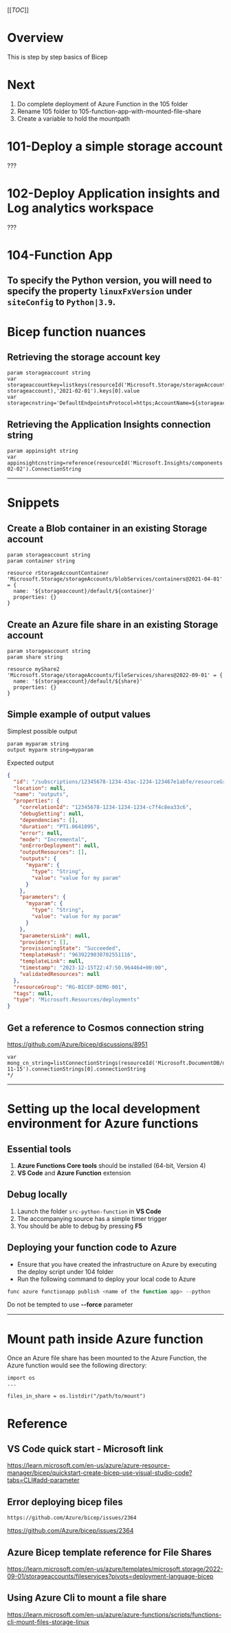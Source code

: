 [[_TOC_]]
# Overview
This is step by step basics of Bicep

# Next
1. Do complete deployment of Azure Function in the 105 folder
1. Rename 105 folder to 105-function-app-with-mounted-file-share
1. Create a variable to hold the mountpath


# 101-Deploy a simple storage account
???

# 102-Deploy Application insights and Log analytics workspace
???

# 104-Function App
To specify the Python version, you will need to specify the property `linuxFxVersion` under `siteConfig` to `Python|3.9`.
---

# Bicep function nuances

## Retrieving the storage account key
```
param storageaccount string
var storageaccountkey=listkeys(resourceId('Microsoft.Storage/storageAccounts/', storageaccount),'2021-02-01').keys[0].value
var storagecnstring='DefaultEndpointsProtocol=https;AccountName=${storageaccount};EndpointSuffix=${environment().suffixes.storage};AccountKey=${storageaccountkey}'

```

## Retrieving the Application Insights connection string

```
param appinsight string
var appinsightcnstring=reference(resourceId('Microsoft.Insights/components',appinsight),'2020-02-02').ConnectionString
```


---

# Snippets

## Create a Blob container in an existing Storage account
```
param storageaccount string
param container string

resource rStorageAccountContainer 'Microsoft.Storage/storageAccounts/blobServices/containers@2021-04-01' = {
  name: '${storageaccount}/default/${container}'
  properties: {}
}
```
## Create an Azure file share in an existing Storage account

```
param storageaccount string
param share string

resource myShare2 'Microsoft.Storage/storageAccounts/fileServices/shares@2022-09-01' = {
  name: '${storageaccount}/default/${share}'
  properties: {}
}

```

## Simple example of output values

Simplest possible output 
```
param myparam string
output myparm string=myparam

```

Expected output

```json
{
  "id": "/subscriptions/12345678-1234-43ac-1234-123467e1abfe/resourceGroups/RG-BICEP-DEMO-001/providers/Microsoft.Resources/deployments/outputs",
  "location": null,
  "name": "outputs",
  "properties": {
    "correlationId": "12345678-1234-1234-1234-c7f4c8ea33c6",
    "debugSetting": null,
    "dependencies": [],
    "duration": "PT1.064109S",
    "error": null,
    "mode": "Incremental",
    "onErrorDeployment": null,
    "outputResources": [],
    "outputs": {
      "myparm": {
        "type": "String",
        "value": "value for my param"
      }
    },
    "parameters": {
      "myparam": {
        "type": "String",
        "value": "value for my param"
      }
    },
    "parametersLink": null,
    "providers": [],
    "provisioningState": "Succeeded",
    "templateHash": "9639229030702551116",
    "templateLink": null,
    "timestamp": "2023-12-15T22:47:50.964464+00:00",
    "validatedResources": null
  },
  "resourceGroup": "RG-BICEP-DEMO-001",
  "tags": null,
  "type": "Microsoft.Resources/deployments"
}
```

## Get a reference to Cosmos connection string

https://github.com/Azure/bicep/discussions/8951

```
var mong_cn_string=listConnectionStrings(resourceId('Microsoft.DocumentDB/databaseAccounts/',mongodatabaseaccount),'2023-11-15').connectionStrings[0].connectionString
*/
```

---


# Setting up the local development environment for Azure functions

## Essential tools
1. **Azure Functions Core tools** should be installed (64-bit, Version 4)
1.  **VS Code** and **Azure Function** extension

## Debug locally
1. Launch the folder `src-python-function` in **VS Code**  
1. The accompanying source has a simple timer trigger
1. You should be able to debug by pressing **F5**


## Deploying your function code to Azure

- Ensure that you have created the infrastructure on Azure by executing the deploy script under 104 folder 
- Run the following command to deploy your local code to Azure

```powershell
func azure functionapp publish <name of the function app> --python
```
Do not be tempted to use **--force** parameter

----

# Mount path inside Azure function

Once an Azure file share has been mounted to the Azure Function, the Azure function would see the following directory:

```
import os
...

files_in_share = os.listdir("/path/to/mount")
```

# Reference

## VS Code quick start - Microsoft link
https://learn.microsoft.com/en-us/azure/azure-resource-manager/bicep/quickstart-create-bicep-use-visual-studio-code?tabs=CLI#add-parameter

## Error deploying bicep files
```
https://github.com/Azure/bicep/issues/2364
```
https://github.com/Azure/bicep/issues/2364

## Azure Bicep template reference for File Shares
https://learn.microsoft.com/en-us/azure/templates/microsoft.storage/2022-09-01/storageaccounts/fileservices?pivots=deployment-language-bicep


## Using Azure Cli to mount a file share
https://learn.microsoft.com/en-us/azure/azure-functions/scripts/functions-cli-mount-files-storage-linux


